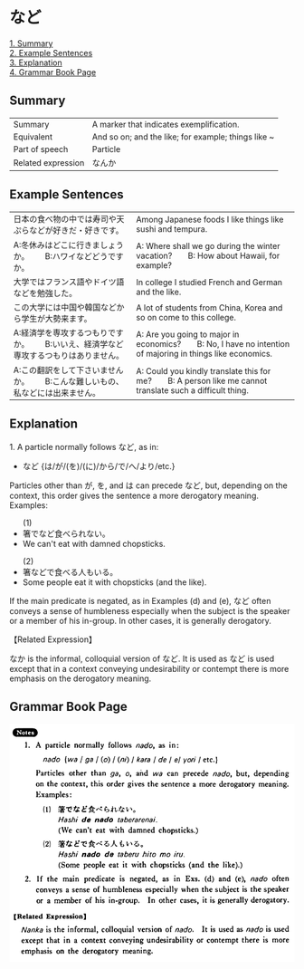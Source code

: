 # など

[1. Summary](#summary)<br>
[2. Example Sentences](#example-sentences)<br>
[3. Explanation](#explanation)<br>
[4. Grammar Book Page](#grammar-book-page)<br>


## Summary

<table><tr>   <td>Summary</td>   <td>A marker that indicates exemplification.</td></tr><tr>   <td>Equivalent</td>   <td>And so on; and the like; for example; things like ~</td></tr><tr>   <td>Part of speech</td>   <td>Particle</td></tr><tr>   <td>Related expression</td>   <td>なんか</td></tr></table>

## Example Sentences

<table><tr>   <td>日本の食べ物の中では寿司や天ぷらなどが好きだ・好きです。</td>   <td>Among Japanese foods I like things like sushi and tempura.</td></tr><tr>   <td>A:冬休みはどこに行きましょうか。  B:ハワイなどどうですか。</td>   <td>A: Where shall we go during the winter vacation?&emsp;&emsp;B: How about Hawaii, for example?</td></tr><tr>   <td>大学ではフランス語やドイツ語などを勉強した。</td>   <td>In college I studied French and German and the like.</td></tr><tr>   <td>この大学には中国や韓国などから学生が大勢来ます。</td>   <td>A lot of students from China, Korea and so on come to this college.</td></tr><tr>   <td>A:経済学を専攻するつもりですか。  B:いいえ、経済学など専攻するつもりはありません。</td>   <td>A: Are you going to major in economics?&emsp;&emsp;B: No, I have no intention of majoring in things like economics.</td></tr><tr>   <td>A:この翻訳をして下さいませんか。  B:こんな難しいもの、私などには出来ません。</td>   <td>A: Could you kindly translate this for me?&emsp;&emsp;B: A person like me cannot translate such a difficult thing.</td></tr></table>

## Explanation

<p>1. A particle normally follows <span class="cloze">など</span>, as in:</p>  <ul> <li><span class="cloze">など</span> {は/が/(を)/(に)/から/で/へ/より/etc.}</li> </ul>  <p>Particles other than が, を, and は can precede <span class="cloze">など</span>, but, depending on the context, this order gives the sentence a more derogatory meaning. Examples:</p>  <ul>(1) <li>箸で<span class="cloze">など</span>食べられない。</li> <li>We can't eat with damned chopsticks.</li> </ul>  <ul>(2) <li>箸<span class="cloze">など</span>で食べる人もいる。</li> <li>Some people eat it with chopsticks (and the like).</li> </ul>  <p>If the main predicate is negated, as in Examples (d) and (e), <span class="cloze">など</span> often conveys a sense of humbleness especially when the subject is the speaker or a member of his in-group. In other cases, it is generally derogatory.</p>  <p>【Related Expression】</p>  <p>なか is the informal, colloquial version of <span class="cloze">など</span>. It is used as <span class="cloze">など</span> is used except that in a context conveying undesirability or contempt there is more emphasis on the derogatory meaning.</p>

## Grammar Book Page

![](../img/Basicなど.png)

